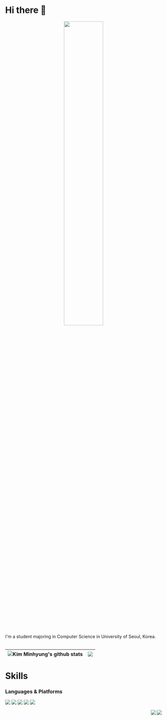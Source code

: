 # Hi there 👋
<p align="center"><img src="https://github.com/minbros/minbros/assets/127458006/0baadfaa-bf4a-4c25-9213-e547bc5cf355" width="50%" height="50%"></p>
I'm a student majoring in Computer Science in University of Seoul, Korea.
<br><br>

| <img align="center" src="https://github-readme-stats.vercel.app/api?username=minbros&show_icons=true&rank_icon=github&theme=buefy&hide_border=true" alt="Kim Minhyung's github stats" /></a> | <img align="center" src="https://github-readme-stats.vercel.app/api/top-langs/?username=minbros&layout=compact&theme=buefy&hide_border=true" /></a> |
| ------------- | ------------- |

# Skills
### Languages & Platforms
<img src="https://img.shields.io/badge/java-007396?style=for-the-badge&logo=openjdk&logoColor=FFFFFF"/></a>
<img src="https://img.shields.io/badge/spring-6DB33F?style=for-the-badge&logo=spring&logoColor=FFFFFF"/></a>
<img src="https://img.shields.io/badge/dart-0175C2?style=for-the-badge&logo=dart&logoColor=FFFFFF"/></a>
<img src="https://img.shields.io/badge/flutter-02569B?style=for-the-badge&logo=flutter&logoColor=FFFFFF"/></a>
<img src="https://img.shields.io/badge/python-3776AB?style=for-the-badge&logo=python&logoColor=FFFFFF"/></a>

<a href="https://noteformin.tistory.com/" target="_blank"><img align="right" src="https://img.shields.io/badge/Tistory-FF8651?style=flat&logo=tistory&logoColor=FFFFFF"/></a>
<a href="mailto:realminbros@gmail.com" target="_blank"><img align="right" src="https://img.shields.io/badge/Gmail-EA4335?style=flat&logo=gmail&logoColor=FFFFFF"/></a>
